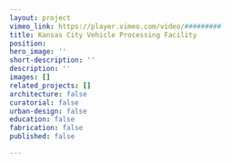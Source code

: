 ```yaml
---
layout: project
vimeo_link: https://player.vimeo.com/video/#########
title: Kansas City Vehicle Processing Facility
position: 
hero_image: ''
short-description: ''
description: ''
images: []
related_projects: []
architecture: false
curatorial: false
urban-design: false
education: false
fabrication: false
published: false

---
```

